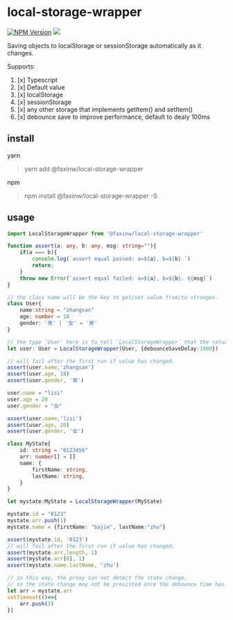 # local-storage-wrapper

[![NPM Version](https://img.shields.io/npm/v/@faxinw/local-storage-wrapper.svg?style=flat)](https://www.npmjs.com/package/@faxinw/local-storage-wrapper)
[![](https://img.shields.io/npm/dt/@faxinw/local-storage-wrapper.svg)](https://www.npmjs.com/package/@faxinw/local-storage-wrapper)

Saving objects to localStorage or sessionStorage automatically as it changes. 


Supports:

1. [x] Typescript
1. [x] Default value
1. [x] localStorage
1. [x] sessionStorage
1. [x] any other storage that implements getItem() and setItem()
1. [x] debounce save to improve performance, default to dealy 100ms

## install

yarn
> yarn add @faxinw/local-storage-wrapper

npm
> npm install @faxinw/local-storage-wrapper -S

## usage

```typescript
import LocalStorageWrapper from '@faxinw/local-storage-wrapper'

function assert(a: any, b: any, msg: string=""){
    if(a === b){
        console.log(`assert equal passed: a=${a}, b=${b} `)
        return;
    }
    throw new Error(`assert equal failed: a=${a}, b=${b}. ${msg}`)
}

// the class name will be the key to get/set value from/to stroages.
class User{
    name:string = "zhangsan"
    age: number = 18
    gender: '男' | '女' = '男'
}

// the type `User` here is to tell `LocalStorageWrapper` that the return type is `User`
let user: User = LocalStorageWrapper(User, {debounceSaveDelay:1000})

// will fail after the first run if value has changed.
assert(user.name,'zhangsan')
assert(user.age, 18)
assert(user.gender, '男')

user.name = "lisi"
user.age = 20
user.gender = "女"

assert(user.name,'lisi')
assert(user.age, 20)
assert(user.gender, '女')

class MyState{
    id: string = "0123456"
    arr: number[] = []
    name: {
        firstName: string,
        lastName: string,
    }
}

let mystate:MyState = LocalStorageWrapper(MyState)

mystate.id = "0123"
mystate.arr.push(1)
mystate.name = {firstName: "bajie", lastName:"zhu"}

assert(mystate.id, '0123')
// will fail after the first run if value has changed.
assert(mystate.arr.length, 1)
assert(mystate.arr[0], 1)
assert(mystate.name.lastName, 'zhu')

// in this way, the proxy can not detect the state change, 
// so the state change may not be presisted once the debounce time has passed.
let arr = mystate.arr
setTimeout(()=>{
    arr.push(3)
})

```